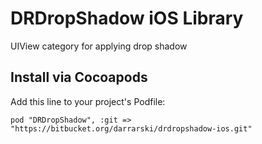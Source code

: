 DRDropShadow iOS Library
=====================

UIView category for applying drop shadow

## Install via Cocoapods

Add this line to your project's Podfile:

	pod "DRDropShadow", :git => "https://bitbucket.org/darrarski/drdropshadow-ios.git"
